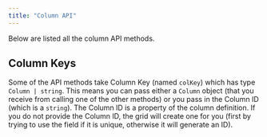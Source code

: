 ```yaml
---
title: "Column API"
---
```


Below are listed all the column API methods.

## Column Keys

Some of the API methods take Column Key (named `colKey`) which has type `Column | string`. This means you can pass either a `Column` object (that you receive from calling one of the other methods) or you pass in the Column ID (which is a `string`). The Column ID is a property of the column definition. If you do not provide the Column ID, the grid will create one for you (first by trying to use the field if it is unique, otherwise it will generate an ID).

<api-documentation source='api.json' config='{"isApi": true}'></api-documentation>
